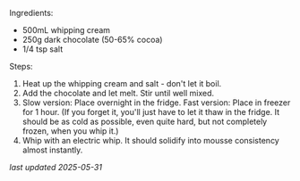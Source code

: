 Ingredients:
* 500mL whipping cream
* 250g dark chocolate (50-65% cocoa)
* 1/4 tsp salt

Steps:
1. Heat up the whipping cream and salt - don't let it boil.
1. Add the chocolate and let melt. Stir until well mixed.
1. Slow version: Place overnight in the fridge. Fast version: Place in freezer for 1 hour. (If you forget it, you'll just have to let it thaw in the fridge. It should be as cold as possible, even quite hard, but not completely frozen, when you whip it.)
1. Whip with an electric whip. It should solidify into mousse consistency almost instantly.

*last updated 2025-05-31*
